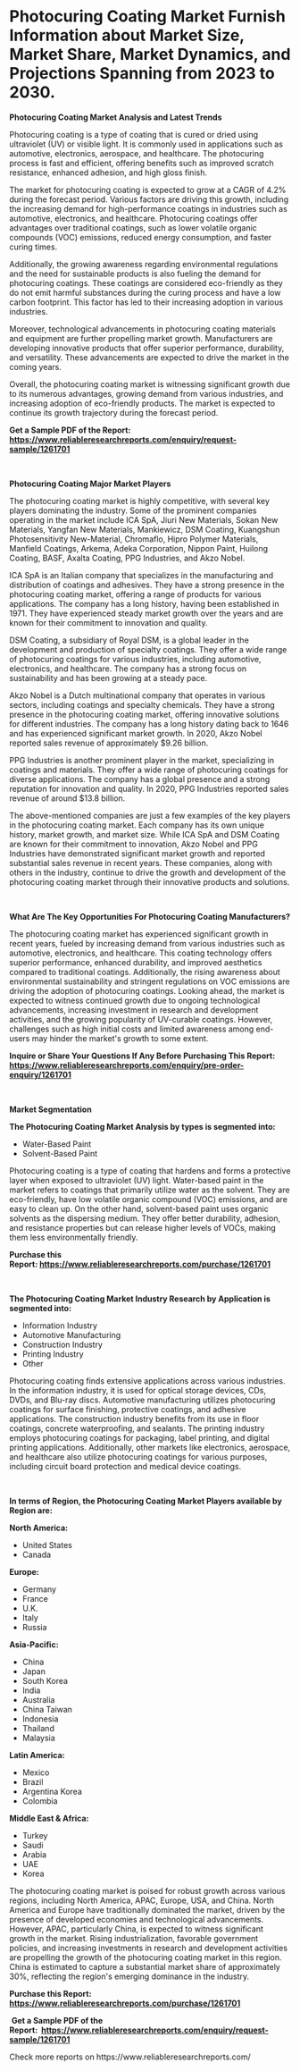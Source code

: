 <p><h1>Photocuring Coating Market Furnish Information about Market Size, Market Share, Market Dynamics, and Projections Spanning from 2023 to 2030.</h1></p><p><strong>Photocuring Coating Market Analysis and Latest Trends</strong></p>
<p><p>Photocuring coating is a type of coating that is cured or dried using ultraviolet (UV) or visible light. It is commonly used in applications such as automotive, electronics, aerospace, and healthcare. The photocuring process is fast and efficient, offering benefits such as improved scratch resistance, enhanced adhesion, and high gloss finish.</p><p>The market for photocuring coating is expected to grow at a CAGR of 4.2% during the forecast period. Various factors are driving this growth, including the increasing demand for high-performance coatings in industries such as automotive, electronics, and healthcare. Photocuring coatings offer advantages over traditional coatings, such as lower volatile organic compounds (VOC) emissions, reduced energy consumption, and faster curing times.</p><p>Additionally, the growing awareness regarding environmental regulations and the need for sustainable products is also fueling the demand for photocuring coatings. These coatings are considered eco-friendly as they do not emit harmful substances during the curing process and have a low carbon footprint. This factor has led to their increasing adoption in various industries.</p><p>Moreover, technological advancements in photocuring coating materials and equipment are further propelling market growth. Manufacturers are developing innovative products that offer superior performance, durability, and versatility. These advancements are expected to drive the market in the coming years.</p><p>Overall, the photocuring coating market is witnessing significant growth due to its numerous advantages, growing demand from various industries, and increasing adoption of eco-friendly products. The market is expected to continue its growth trajectory during the forecast period.</p></p>
<p><strong>Get a Sample PDF of the Report:&nbsp; <a href="https://www.reliableresearchreports.com/enquiry/request-sample/1261701">https://www.reliableresearchreports.com/enquiry/request-sample/1261701</a></strong></p>
<p>&nbsp;</p>
<p><strong>Photocuring Coating Major Market Players</strong></p>
<p><p>The photocuring coating market is highly competitive, with several key players dominating the industry. Some of the prominent companies operating in the market include ICA SpA, Jiuri New Materials, Sokan New Materials, Yangfan New Materials, Mankiewicz, DSM Coating, Kuangshun Photosensitivity New-Material, Chromaflo, Hipro Polymer Materials, Manfield Coatings, Arkema, Adeka Corporation, Nippon Paint, Huilong Coating, BASF, Axalta Coating, PPG Industries, and Akzo Nobel.</p><p>ICA SpA is an Italian company that specializes in the manufacturing and distribution of coatings and adhesives. They have a strong presence in the photocuring coating market, offering a range of products for various applications. The company has a long history, having been established in 1971. They have experienced steady market growth over the years and are known for their commitment to innovation and quality.</p><p>DSM Coating, a subsidiary of Royal DSM, is a global leader in the development and production of specialty coatings. They offer a wide range of photocuring coatings for various industries, including automotive, electronics, and healthcare. The company has a strong focus on sustainability and has been growing at a steady pace.</p><p>Akzo Nobel is a Dutch multinational company that operates in various sectors, including coatings and specialty chemicals. They have a strong presence in the photocuring coating market, offering innovative solutions for different industries. The company has a long history dating back to 1646 and has experienced significant market growth. In 2020, Akzo Nobel reported sales revenue of approximately $9.26 billion.</p><p>PPG Industries is another prominent player in the market, specializing in coatings and materials. They offer a wide range of photocuring coatings for diverse applications. The company has a global presence and a strong reputation for innovation and quality. In 2020, PPG Industries reported sales revenue of around $13.8 billion.</p><p>The above-mentioned companies are just a few examples of the key players in the photocuring coating market. Each company has its own unique history, market growth, and market size. While ICA SpA and DSM Coating are known for their commitment to innovation, Akzo Nobel and PPG Industries have demonstrated significant market growth and reported substantial sales revenue in recent years. These companies, along with others in the industry, continue to drive the growth and development of the photocuring coating market through their innovative products and solutions.</p></p>
<p>&nbsp;</p>
<p><strong>What Are The Key Opportunities For Photocuring Coating Manufacturers?</strong></p>
<p><p>The photocuring coating market has experienced significant growth in recent years, fueled by increasing demand from various industries such as automotive, electronics, and healthcare. This coating technology offers superior performance, enhanced durability, and improved aesthetics compared to traditional coatings. Additionally, the rising awareness about environmental sustainability and stringent regulations on VOC emissions are driving the adoption of photocuring coatings. Looking ahead, the market is expected to witness continued growth due to ongoing technological advancements, increasing investment in research and development activities, and the growing popularity of UV-curable coatings. However, challenges such as high initial costs and limited awareness among end-users may hinder the market's growth to some extent.</p></p>
<p><strong>Inquire or Share Your Questions If Any Before Purchasing This Report: <a href="https://www.reliableresearchreports.com/enquiry/pre-order-enquiry/1261701">https://www.reliableresearchreports.com/enquiry/pre-order-enquiry/1261701</a></strong></p>
<p>&nbsp;</p>
<p><strong>Market Segmentation</strong></p>
<p><strong>The Photocuring Coating Market Analysis by types is segmented into:</strong></p>
<p><ul><li>Water-Based Paint</li><li>Solvent-Based Paint</li></ul></p>
<p><p>Photocuring coating is a type of coating that hardens and forms a protective layer when exposed to ultraviolet (UV) light. Water-based paint in the market refers to coatings that primarily utilize water as the solvent. They are eco-friendly, have low volatile organic compound (VOC) emissions, and are easy to clean up. On the other hand, solvent-based paint uses organic solvents as the dispersing medium. They offer better durability, adhesion, and resistance properties but can release higher levels of VOCs, making them less environmentally friendly.</p></p>
<p><strong>Purchase this Report:&nbsp;<a href="https://www.reliableresearchreports.com/purchase/1261701">https://www.reliableresearchreports.com/purchase/1261701</a></strong></p>
<p>&nbsp;</p>
<p><strong>The Photocuring Coating Market Industry Research by Application is segmented into:</strong></p>
<p><ul><li>Information Industry</li><li>Automotive Manufacturing</li><li>Construction Industry</li><li>Printing Industry</li><li>Other</li></ul></p>
<p><p>Photocuring coating finds extensive applications across various industries. In the information industry, it is used for optical storage devices, CDs, DVDs, and Blu-ray discs. Automotive manufacturing utilizes photocuring coatings for surface finishing, protective coatings, and adhesive applications. The construction industry benefits from its use in floor coatings, concrete waterproofing, and sealants. The printing industry employs photocuring coatings for packaging, label printing, and digital printing applications. Additionally, other markets like electronics, aerospace, and healthcare also utilize photocuring coatings for various purposes, including circuit board protection and medical device coatings.</p></p>
<p>&nbsp;</p>
<p><strong>In terms of Region, the Photocuring Coating Market Players available by Region are:</strong></p>
<p>
    <p> <strong> North America: </strong>
        <ul>
            <li>United States</li>
            <li>Canada</li>
        </ul>
        </p> 
    <p> <strong> Europe: </strong>
        <ul>
            <li>Germany</li>
            <li>France</li>
            <li>U.K.</li>
            <li>Italy</li>
            <li>Russia</li>
        </ul>
        </p> 
    <p> <strong> Asia-Pacific: </strong>
        <ul>
            <li>China</li>
            <li>Japan</li>
            <li>South Korea</li>
            <li>India</li>
            <li>Australia</li>
            <li>China Taiwan</li>
            <li>Indonesia</li>
            <li>Thailand</li>
            <li>Malaysia</li>
        </ul>
        </p> 
    <p> <strong> Latin America: </strong>
        <ul>
            <li>Mexico</li>
            <li>Brazil</li>
            <li>Argentina Korea</li>
            <li>Colombia</li>
        </ul>
        </p> 
    <p> <strong> Middle East & Africa: </strong>
        <ul>
            <li>Turkey</li>
            <li>Saudi</li>
            <li>Arabia</li>
            <li>UAE</li>
            <li>Korea</li>
        </ul>
    </p>
    </p>
<p><p>The photocuring coating market is poised for robust growth across various regions, including North America, APAC, Europe, USA, and China. North America and Europe have traditionally dominated the market, driven by the presence of developed economies and technological advancements. However, APAC, particularly China, is expected to witness significant growth in the market. Rising industrialization, favorable government policies, and increasing investments in research and development activities are propelling the growth of the photocuring coating market in this region. China is estimated to capture a substantial market share of approximately 30%, reflecting the region's emerging dominance in the industry.</p></p>
<p><strong>Purchase this Report: <a href="https://www.reliableresearchreports.com/purchase/1261701">https://www.reliableresearchreports.com/purchase/1261701</a></strong></p>
<p>&nbsp;<strong>Get a Sample PDF of the Report:&nbsp;&nbsp;<a href="https://www.reliableresearchreports.com/enquiry/request-sample/1261701">https://www.reliableresearchreports.com/enquiry/request-sample/1261701</a></strong></p>
<p><strong></strong></p>
<p>Check more reports on https://www.reliableresearchreports.com/</p>